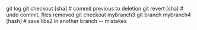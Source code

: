 git log
git checkout [sha] # commit previous to deletion
git revert [sha] # undo commit, files removed
git checkout mybranch3
git branch mybranch4 [hash] # save libs2 in another branch
-- mistakes
